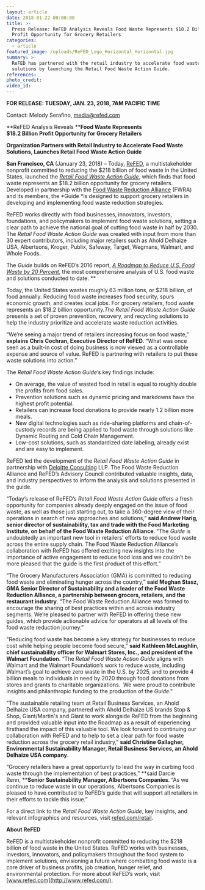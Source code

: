 ```yaml
---
layout: article
date: 2018-01-22 00:00:00
title: >-
  Press Release: ReFED Analysis Reveals Food Waste Represents $18.2 Billion
  Profit Opportunity for Grocery Retailers
categories:
  - article
featured_image: /uploads/ReFED_Logo_Horizontal_Horizontal.jpg
summary: >-
  ReFED has partnered with the retail industry to accelerate food waste
  solutions by launching the Retail Food Waste Action Guide.
references:
photo_credit:
video_id:
---
```



**FOR RELEASE: TUESDAY, JAN. 23, 2018, 7AM PACIFIC TIME**

Contact: Melody Serafino,&nbsp;[media@refed.com](mailto:media@refed.com)

**ReFED Analysis Reveals&nbsp;****Food Waste Represents<br>$18.2 Billion Profit Opportunity for Grocery Retailers**

**Organization Partners with Retail Industry to Accelerate Food Waste Solutions, Launches Retail Food Waste Action Guide**

**San Francisco, CA&nbsp;**(January 23, 2018) – Today,&nbsp;[ReFED](http://www.refed.com), a multistakeholder nonprofit committed to reducing the $218 billion of food waste in the United States, launched the&nbsp;[*Retail Food Waste Action Guide*](file:///C:\Users\chris\AppData\Local\Microsoft\Windows\INetCache\Content.Outlook\RVCUX6D2\refed.com\retail), which finds that food waste represents an $18.2 billion opportunity for grocery retailers. Developed in partnership with the&nbsp;[Food Waste Reduction Alliance](http://www.foodwastealliance.org/) (FWRA) and its members, the&nbsp;*Guide&nbsp;*is designed to support grocery retailers in developing and implementing food waste reduction strategies.

ReFED works directly with food businesses, innovators, investors, foundations, and policymakers to implement food waste solutions, setting a clear path to achieve the national goal of cutting food waste in half by 2030. The *Retail Food Waste Action Guide* was created with input from more than 30 expert contributors, including major retailers such as Ahold Delhaize USA, Albertsons, Kroger, Publix, Safeway, Target, Wegmans, Walmart, and Whole Foods.

The *Guide* builds on ReFED’s 2016 report,&nbsp;[*A Roadmap to Reduce U.S. Food Waste by 20 Percent*](http://www.refed.com/roadmap), the most comprehensive analysis of U.S. food waste and solutions conducted to date. \*\*

Today, the United States wastes roughly 63 million tons, or $218 billion, of food annually. Reducing food waste increases food security, spurs economic growth, and creates local jobs. For grocery retailers, food waste represents an $18.2 billion opportunity.*The Retail Food Waste Action Guide* presents a set of proven prevention, recovery, and recycling solutions to help the industry prioritize and accelerate waste reduction activities.

“We’re seeing a major trend of retailers increasing focus on food waste,” **explains** **Chris Cochran, Executive Director of ReFED**. “What was once seen as a built-in cost of doing business is now viewed as a controllable expense and source of value. ReFED is partnering with retailers to put these waste solutions into action.”

The *Retail Food Waste Action Guide*’s key findings include:

* On average, the value of wasted food in retail is equal to roughly double the profits from food sales.
* Prevention solutions such as dynamic pricing and markdowns have the highest profit potential.
* Retailers can increase food donations to provide nearly 1.2 billion more meals.
* New digital technologies such as ride-sharing platforms and chain-of-custody records are being applied to food waste through solutions like Dynamic Routing and Cold Chain Management.
* Low-cost solutions, such as standardized date labeling, already exist and are easy to implement.

ReFED led the development of the *Retail Food Waste Action Guide* in partnership with&nbsp;[Deloitte Consulting](http://www2.deloitte.com/us/en/services/consulting.html) LLP. The Food Waste Reduction Alliance and ReFED’s Advisory Council contributed valuable insights, data, and industry perspectives to inform the analysis and solutions presented in the guide.

“Today’s release of ReFED’s *Retail Food Waste Action Guide* offers a fresh opportunity for companies already deeply engaged on the issue of food waste, as well as those just starting out, to take a 360-degree view of their operations in search of new approaches and solutions,” **said Andrew Harig, senior director of sustainability, tax and trade with the Food Marketing Institute, on behalf of the Food Waste Reduction Alliance**. “The *Guide* is undoubtedly an important new tool in retailers’ efforts to reduce food waste across the entire supply chain. The Food Waste Reduction Alliance’s collaboration with ReFED has offered exciting new insights into the importance of active engagement to reduce food loss and we couldn’t be more pleased that the guide is the first product of this effort.”

“The Grocery Manufacturers Association (GMA) is committed to reducing food waste and eliminating hunger across the country,” **said** **Meghan Stasz, GMA Senior Director of Sustainability and a leader of the Food Waste Reduction Alliance, a partnership between grocers, retailers, and the restaurant industry**. “The Food Waste Reduction Alliance was formed to encourage the sharing of best practices within and across industry segments. We’re pleased to partner with ReFED in offering these new guides, which provide actionable advice for operators at all levels of the food waste reduction journey.”

"Reducing food waste has become a key strategy for businesses to reduce cost while helping people become food secure,” **said** **Kathleen McLaughlin, chief sustainability officer for Walmart Stores, Inc., and president of the Walmart Foundation**. “The&nbsp;*Retail Food Waste Action Guide*&nbsp;aligns with Walmart and the Walmart Foundation’s work to reduce waste, including Walmart’s goal to achieve zero waste in the U.S. by 2025, and to provide 4 billion meals to individuals in need by 2020 through food donations from stores and grants to charitable organizations.&nbsp; We were proud to contribute insights and philanthropic funding to the production of the&nbsp;*Guide*."

"The sustainable retailing team at Retail Business Services, an Ahold Delhaize USA company, partnered with Ahold Delhaize US brands Stop & Shop, Giant/Martin's and Giant to work alongside ReFED from the beginning and provided valuable input into the Roadmap as a result of experiencing firsthand the impact of this valuable tool. We look forward to continuing our collaboration with ReFED and to help to set a clear path for food waste reduction across the grocery retail industry," **said Christine Gallagher, Environmental Sustainability Manager, Retail Business Services, an Ahold Delhaize USA company**.

“Grocery retailers have a great opportunity to lead the way in curbing food waste through the implementation of best practices,” **said Darcie Renn,&nbsp;****Senior Sustainability Manager, Albertsons Companies**. “As we continue to reduce waste in our operations, Albertsons Companies is pleased to have contributed to ReFED’s guide that will support all retailers in their efforts to tackle this issue.”

For a direct link to the *Retail Food Waste Action Guide*, key insights, and relevant infographics and resources, visit&nbsp;[refed.com/retail](http://www.refed.com).

**About ReFED**

ReFED is a multistakeholder nonprofit committed to reducing the $218 billion of food waste in the United States. ReFED works with businesses, investors, innovators, and policymakers throughout the food system to implement solutions, envisioning a future where combatting food waste is a core driver of business profits, job creation, hunger relief, and environmental protection. For more about ReFED’s work, visit [www.refed.com](http://www.refed.com/).